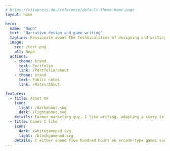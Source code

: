 ```yaml
---
# https://vitepress.dev/reference/default-theme-home-page
layout: home

hero:
  name: "Noph"
  text: "Narrative design and game writing"
  tagline: Passionate about the technicalities of designing and writing for interactive experiences <br><br>
  image:
    src: /test.png
    alt: Noph
  actions:
    - theme: brand
      text: Portfolio
      link: /Portfolio/about
    - theme: brand
      text: Public notes
      link: /Notes/About

features:
  - title: About me
    icon: 
      light: /darkabout.svg
      dark: /lightabout.svg
    details: Former marketing guy. I like writing, adapting a story to interactive structures, and chocolate ice cream.
  - title: Games I like
    icon: 
      dark: /whitegamepad.svg
      light: /blackgamepad.svg
    details: I either spend five hundred hours on arcade-type games such as Celeste, Spelunky, and Risk of Rain, or I sacrifice my nights to experience in a single sitting narrative games such as Omori, Citizen Sleeper, or OneShot. 
---
```



<script setup lang="ts">
import { onMounted } from 'vue'

onMounted(() => {

const $card = document.querySelector('.VPImage.image-src');
let bounds;

function rotateToMouse(e) {
  const mouseX = e.clientX;
  const mouseY = e.clientY;
  const leftX = mouseX - bounds.x;
  const topY = mouseY - bounds.y;
  const center = {
    x: leftX - 320/2,
    y: topY - 320/2
  }
  const distance = Math.sqrt(center.x**2 + center.y**2);
  
$card.style.transform = `
    translate(-50%,-50%)
    scale3d(1.2,1.2,1.2)
    rotate3d(
      ${center.y / 100 },
      ${-center.x / 100 },
      0,
      ${Math.log(distance) * 4}deg
    )
  `;

}

$card.addEventListener('mouseenter', () => {
  bounds = $card.getBoundingClientRect();
  document.addEventListener('mousemove', rotateToMouse);
});

$card.addEventListener('mouseleave', () => {
  document.removeEventListener('mousemove', rotateToMouse);
  $card.style.transform = '';

});


 $card.querySelector('.VPImage.image-src').style = `
    radial-gradient(
      circle at
      ${center.x * 2}px
      ${center.y * 2 }px,
      #ffffff55,
      #0000000f
    )
  `;


})
</script>